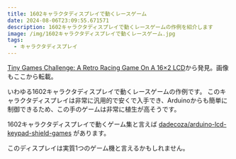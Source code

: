 ```yaml
---
title: 1602キャラクタディスプレイで動くレースゲーム
date: 2024-08-06T23:09:55.671571
description: 1602キャラクタディスプレイで動くレースゲームの作例を紹介します
image: /img/1602キャラクタディスプレイで動くレースゲーム.jpg
tags:
  - キャラクタディスプレイ
---
```

[Tiny Games Challenge: A Retro Racing Game On A 16×2 LCD](https://hackaday.com/2024/07/24/tiny-games-challenge-a-retro-racing-game-on-a-16x2-lcd/)から発見。画像もここから転載。

いわゆる1602キャラクタディスプレイで動くレースゲームの作例です。
このキャラクタディスプレイは非常に汎用的で安くで入手でき、Arduinoからも簡単に制御できるため、この手のゲームは非常に植生が高そうです。

1602キャラクタディスプレイで動くゲーム集と言えば [dadecoza/arduino-lcd-keypad-shield-games](https://github.com/dadecoza/arduino-lcd-keypad-shield-games) があります。

このディスプレイは実質1つのゲーム機と言えるかもしれません。




